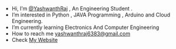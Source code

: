 - Hi, I’m <a href="https://www.linkedin.com/in/v-yashwanth-raj/">@YashwanthRaj</a> , An Engineering Student . 
- I’m interested in Python , JAVA Programming , Arduino and Cloud Engineering.
- I’m currently learning Electronics And Computer Engineering
- How to reach me yashwanthraj6383@gmail.com
- Check <a href="https://yashwanthraj.github.io/YashwanthRaj/"> My Website </a>

<!---
YashwanthRaj/YashwanthRaj is a ✨ special ✨ repository because its `README.md` (this file) appears on your GitHub profile.
You can click the Preview link to take a look at your changes.
--->
